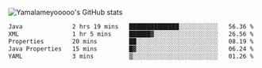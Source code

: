![Yamalameyooooo's GitHub stats](https://github-readme-stats.vercel.app/api?username=yamalameyooooo&theme=transparent&show_icons=true\&show=reviews,discussions_started,discussions_answered,prs_merged,prs_merged_percentage)

<!--START_SECTION:waka-->

```txt
Java              2 hrs 19 mins   ██████████████░░░░░░░░░░░   56.36 %
XML               1 hr 5 mins     ██████▓░░░░░░░░░░░░░░░░░░   26.56 %
Properties        20 mins         ██░░░░░░░░░░░░░░░░░░░░░░░   08.19 %
Java Properties   15 mins         █▓░░░░░░░░░░░░░░░░░░░░░░░   06.24 %
YAML              3 mins          ▒░░░░░░░░░░░░░░░░░░░░░░░░   01.26 %
```

<!--END_SECTION:waka-->
